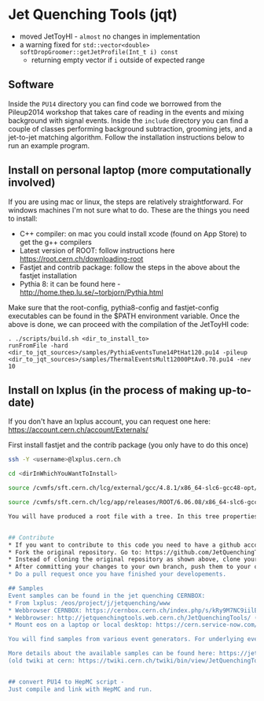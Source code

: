 # Jet Quenching Tools (jqt) 

  - moved JetToyHI - `almost` no changes in implementation
  - a warning fixed for `std::vector<double> softDropGroomer::getJetProfile(Int_t i) const`
     - returning empty vector if `i` outside of expected range

## Software

Inside the `PU14` directory you can find code we borrowed from the Pileup2014 workshop that takes care of reading in the events and mixing background with signal events.
Inside the `include` directory you can find a couple of classes performing background subtraction, grooming jets, and a jet-to-jet matching algorithm.
Follow the installation instructions below to run an example program.


## Install on personal laptop (more computationally involved)

If you are using mac or linux, the steps are relatively straightforward.  For windows machines I'm not sure what to do.  These are the things you need to install:

* C++ compiler: on mac you could install xcode (found on App Store) to get the g++ compilers
* Latest version of ROOT: follow instructions here https://root.cern.ch/downloading-root
* Fastjet and contrib package: follow the steps in the above about the fastjet installation
* Pythia 8: it can be found here - http://home.thep.lu.se/~torbjorn/Pythia.html

Make sure that the root-config, pythia8-config and fastjet-config executables can be found in the $PATH environment variable.  Once the above is done, we can proceed with the compilation of the JetToyHI code:

```
. ./scripts/build.sh <dir_to_install_to>
runFromFile -hard <dir_to_jqt_sources>/samples/PythiaEventsTune14PtHat120.pu14 -pileup <dir_to_jqt_sources>/samples/ThermalEventsMult12000PtAv0.70.pu14 -nev 10
```

## Install on lxplus (in the process of making up-to-date)

If you don't have an lxplus account, you can request one here: https://account.cern.ch/account/Externals/

First install fastjet and the contrib package (you only have to do this once)
```sh
ssh -Y <username>@lxplus.cern.ch

cd <dirInWhichYouWantToInstall>

source /cvmfs/sft.cern.ch/lcg/external/gcc/4.8.1/x86_64-slc6-gcc48-opt/setup.sh

source /cvmfs/sft.cern.ch/lcg/app/releases/ROOT/6.06.08/x86_64-slc6-gcc48-opt/root/bin/thisroot.sh

You will have produced a root file with a tree. In this tree properties of jets are stored in std::vector format and are all alligned to the signal jets. So you can for example plot `sigJetPt` vs `csJetPt` to get the response matrix for constituent-subtracted jets. An example ROOT plotting macro which will draw the jet energy and mass scale can be found here: `plot/plotJetEnergyScale.C`.


## Contribute
* If you want to contribute to this code you need to have a github account. Go here to do so: https://github.com/join.
* Fork the original repository. Go to: https://github.com/JetQuenchingTools/JetToyHI and click 'Fork' in the upper right corner.
* Instead of cloning the original repository as shown above, clone your own.
* After committing your changes to your own branch, push them to your own fork. Don't know how to do this, ask your colleages or use google which might bring you here https://services.github.com/on-demand/downloads/github-git-cheat-sheet/
* Do a pull request once you have finished your developements.

## Samples
Event samples can be found in the jet quenching CERNBOX:
* From lxplus: /eos/project/j/jetquenching/www
* Webbrowser CERNBOX: https://cernbox.cern.ch/index.php/s/kRy9M7NC9iilE9Z
* Webbrowser: http://jetquenchingtools.web.cern.ch/JetQuenchingTools/ (You can use wget and curl on this)
* Mount eos on a laptop or local desktop: https://cern.service-now.com/service-portal/article.do?n=KB0003493

You will find samples from various event generators. For underlying event we have: 'thermal' which is independent particle production using a Boltzmann distribution with a fixed multiplicity and mean p<sub>T</sub> (indicated in the file names). For the hard signal we have PYTHIA8 and JEWEL events with various p<sub>T,hat</sub> settings.

More details about the available samples can be found here: https://jetquenchingtools.github.io/ (public)
(old twiki at cern: https://twiki.cern.ch/twiki/bin/view/JetQuenchingTools/PU14Samples)


## convert PU14 to HepMC script -
Just compile and link with HepMC and run.
